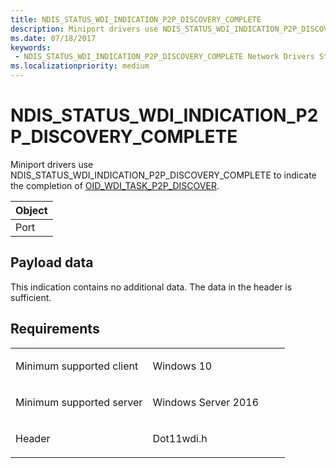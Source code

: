 ```yaml
---
title: NDIS_STATUS_WDI_INDICATION_P2P_DISCOVERY_COMPLETE
description: Miniport drivers use NDIS_STATUS_WDI_INDICATION_P2P_DISCOVERY_COMPLETE to indicate the completion of OID_WDI_TASK_P2P_DISCOVER.
ms.date: 07/18/2017
keywords:
 - NDIS_STATUS_WDI_INDICATION_P2P_DISCOVERY_COMPLETE Network Drivers Starting with Windows Vista
ms.localizationpriority: medium
---
```


# NDIS\_STATUS\_WDI\_INDICATION\_P2P\_DISCOVERY\_COMPLETE


Miniport drivers use NDIS\_STATUS\_WDI\_INDICATION\_P2P\_DISCOVERY\_COMPLETE to indicate the completion of [OID\_WDI\_TASK\_P2P\_DISCOVER](oid-wdi-task-p2p-discover.md).

| Object |
|--------|
| Port   |

 

## Payload data


This indication contains no additional data. The data in the header is sufficient.

Requirements
------------

<table>
<colgroup>
<col width="50%" />
<col width="50%" />
</colgroup>
<tbody>
<tr class="odd">
<td><p>Minimum supported client</p></td>
<td><p>Windows 10</p></td>
</tr>
<tr class="even">
<td><p>Minimum supported server</p></td>
<td><p>Windows Server 2016</p></td>
</tr>
<tr class="odd">
<td><p>Header</p></td>
<td>Dot11wdi.h</td>
</tr>
</tbody>
</table>

 

 




